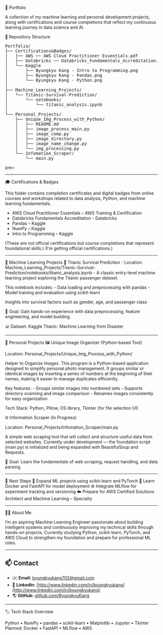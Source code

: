 🧠 Portfolio

A collection of my machine learning and personal development projects, along with certifications and course completions that reflect my continuous learning journey in data science and AI.

📁 Repository Structure
<pre>Portfolio/
├── Certifications&Badges/
│   ├── AWS ── AWS Cloud Practitioner Essentials.pdf
│   ├── Databricks ── Databricks_Fundamentals_Accreditation.pdf
│   └── Kaggle 
│       ├── Byungkyu Kang - Intro to Programming.png
│       ├── Byungkyu Kang - Pandas.png
│       └── Byungkyu Kang - Python.png
│
├── Machine_Learning_Projects/
│   └── Titanic-Survival-Prediction/
│       └── notebooks/
│           └── titanic_analysis.ipynb
│
└── Personal_Projects/
    ├── Unique_Img_Process_with_Python/
    │   ├── README.md
    │   ├── image_process_main.py
    │   ├── image_comp.py
    │   ├── image_directory.py
    │   ├── image_name_change.py
    │   └── img_processing.py
    └── Infomation_Scraper/
        └── main.py</pre>pre>

---

🎓 Certifications & Badges

This folder contains completion certificates and digital badges from online courses and workshops related to data analysis, Python, and machine learning fundamentals.

  - AWS Cloud Practitioner Essentials – AWS Training & Certification
  - Databricks Fundamentals Accreditation - Databricks
  - Pandas – Kaggle
  - NumPy – Kaggle 
  - Intro to Programming – Kaggle

(These are not official certifications but course completions that represent foundational skills.)
(I'm getting official certifications.)

---

🤖 Machine Learning Projects
  🧩 Titanic Survival Prediction
    - Location: Machine_Learning_Projects/Titanic-Survival-Prediction/notebooks/titanic_analysis.ipynb
    - A classic entry-level machine learning project exploring the Titanic passenger dataset.
  
  This notebook includes:
    - Data loading and preprocessing with pandas
    - Model training and evaluation using scikit-learn

  Insights into survival factors such as gender, age, and passenger class

  🧠 Goal: Gain hands-on experience with data preprocessing, feature engineering, and model building.

  📊 Dataset: Kaggle Titanic: Machine Learning from Disaster

---

🧰 Personal Projects
  🖼️ Unique Image Organizer (Python-based Tool)

  Location: Personal_Projects/Unique_Img_Process_with_Python/

  Helper to Organize Images.
  This program is a Python-based application designed to simplify personal photo management.
  It groups similar or identical images by inserting a series of numbers at the beginning of their names, making it easier to manage duplicates efficiently.

  Key features:
    - Groups similar images into numbered sets
    - Supports directory scanning and image comparison
    - Renames images consistently for easy organization

  Tech Stack: Python, Pillow, OS library, Tkinter (for file selection UI)

  🌐 Information Scraper (In Progress)

  Location: Personal_Projects/Infomation_Scraper/main.py

  A simple web scraping tool that will collect and structure useful data from selected websites.
  Currently under development — the foundation script (main.py) is initialized and being expanded with BeautifulSoup and Requests.

  🧠 Goal: Learn the fundamentals of web scraping, request handling, and data parsing.

---

🚀 Next Steps
🧩 Expand ML projects using scikit-learn and PyTorch
🐳 Learn Docker and FastAPI for model deployment
⚙️ Integrate MLflow for experiment tracking and versioning
☁️ Prepare for AWS Certified Solutions Architect and Machine Learning – Specialty

---

🧑‍💻 About Me

I’m an aspiring Machine Learning Engineer passionate about building intelligent systems and continuously improving my technical skills through hands-on projects.
Currently studying Python, scikit-learn, PyTorch, and AWS Cloud to strengthen my foundation and prepare for professional ML roles.

---

## 📫 Contact

- ✉️ **Email:** [byungkyukang702@gmail.com](mailto:byungkyukang702@gmail.com)
- 💼 **LinkedIn:** [http://www.linkedin.com/in/byungkyukang](http://www.linkedin.com/in/byungkyukang)
- 🌎 **GitHub:** [github.com/ByungkyuKang](https://github.com/ByungkyuKang)

---

🏷️ Tech Stack Overview

Python • NumPy • pandas • scikit-learn • Matplotlib • Jupyter • Tkinter
Planned: Docker • FastAPI • MLflow • AWS
